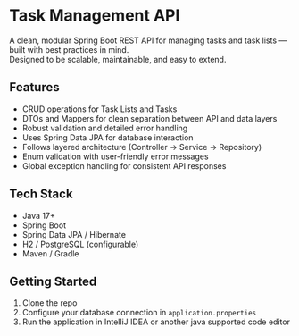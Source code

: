 # Task Management API

A clean, modular Spring Boot REST API for managing tasks and task lists — built with best practices in mind.  
Designed to be scalable, maintainable, and easy to extend.

## Features

- CRUD operations for Task Lists and Tasks
- DTOs and Mappers for clean separation between API and data layers
- Robust validation and detailed error handling
- Uses Spring Data JPA for database interaction
- Follows layered architecture (Controller → Service → Repository)
- Enum validation with user-friendly error messages
- Global exception handling for consistent API responses

## Tech Stack

- Java 17+
- Spring Boot
- Spring Data JPA / Hibernate
- H2 / PostgreSQL (configurable)
- Maven / Gradle  

## Getting Started

1. Clone the repo
2. Configure your database connection in `application.properties`
3. Run the application in IntelliJ IDEA or another java supported code editor